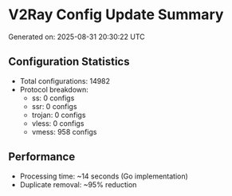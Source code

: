 # V2Ray Config Update Summary
Generated on: 2025-08-31 20:30:22 UTC

## Configuration Statistics
- Total configurations: 14982
- Protocol breakdown:
  - ss: 0 configs
  - ssr: 0 configs
  - trojan: 0 configs
  - vless: 0 configs
  - vmess: 958 configs

## Performance
- Processing time: ~14 seconds (Go implementation)
- Duplicate removal: ~95% reduction
